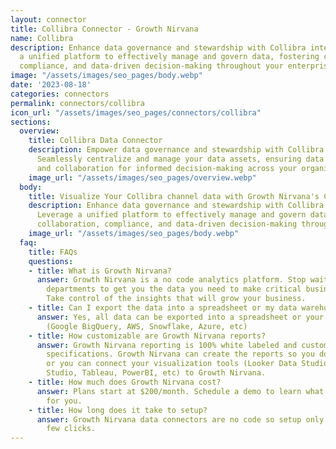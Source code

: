 ```yaml
---
layout: connector
title: Collibra Connector - Growth Nirvana
name: Collibra
description: Enhance data governance and stewardship with Collibra integration. Leverage
  a unified platform to effectively manage and govern data, fostering collaboration,
  compliance, and data-driven decision-making throughout your enterprise.
image: "/assets/images/seo_pages/body.webp"
date: '2023-08-18'
categories: connectors
permalink: connectors/collibra
icon_url: "/assets/images/seo_pages/connectors/collibra"
sections:
  overview:
    title: Collibra Data Connector
    description: Empower data governance and stewardship with Collibra integration.
      Seamlessly centralize and manage your data assets, ensuring data quality, compliance,
      and collaboration for informed decision-making across your organization.
    image_url: "/assets/images/seo_pages/overview.webp"
  body:
    title: Visualize Your Collibra channel data with Growth Nirvana's Collibra Connector
    description: Enhance data governance and stewardship with Collibra integration.
      Leverage a unified platform to effectively manage and govern data, fostering
      collaboration, compliance, and data-driven decision-making throughout your enterprise.
    image_url: "/assets/images/seo_pages/body.webp"
  faq:
    title: FAQs
    questions:
    - title: What is Growth Nirvana?
      answer: Growth Nirvana is a no code analytics platform. Stop waiting for other
        departments to get you the data you need to make critical business decisions.
        Take control of the insights that will grow your business.
    - title: Can I export the data into a spreadsheet or my data warehouse?
      answer: Yes, all data can be exported into a spreadsheet or your data warehouse
        (Google BigQuery, AWS, Snowflake, Azure, etc)
    - title: How customizable are Growth Nirvana reports?
      answer: Growth Nirvana reporting is 100% white labeled and customized to your
        specifications. Growth Nirvana can create the reports so you don’t have to
        or you can connect your visualization tools (Looker Data Studio/Google Data
        Studio, Tableau, PowerBI, etc) to Growth Nirvana.
    - title: How much does Growth Nirvana cost?
      answer: Plans start at $200/month. Schedule a demo to learn what plan is best
        for you.
    - title: How long does it take to setup?
      answer: Growth Nirvana data connectors are no code so setup only requires a
        few clicks.
---
```

